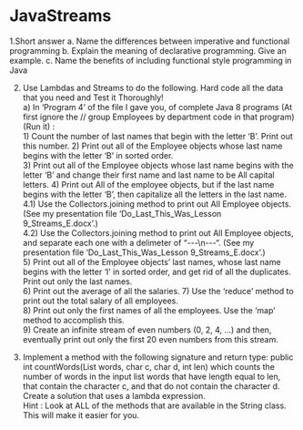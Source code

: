 # JavaStreams
1.Short answer
        a. Name the differences between imperative and functional programming
        b. Explain the meaning of declarative programming. Give an example.
        c. Name the benefits of including functional style programming in Java
    

2)  Use Lambdas and Streams to do the following.  Hard code all the data that you need and Test it Thoroughly!    
   a)  In  ‘Program 4’  of the file I gave you, of complete Java 8 programs (At first ignore the // group Employees by department code in that program) (Run it) :  
        1)  Count the number of last names that begin with the letter  ‘B’.  Print out this number.
        2)  Print out all of the Employee objects whose last name begins with the letter  ‘B’  in sorted order.  
        3)  Print out all of the Employee objects whose last name begins with the letter  ‘B’  and change their first name and last name to be All capital letters.
        4)  Print out All of the employee objects, but if the last name begins with the letter  ‘B’,  then capitalize all the letters in the last name.  
              4.1)  Use the  Collectors.joining  method to print out All Employee objects.  (See my  presentation file  ‘Do_Last_This_Was_Lesson 9_Streams_E.docx’.)  
              4.2)  Use the  Collectors.joining  method to print out All Employee objects, and separate    each one with a delimeter of  “---\n---“.    (See my  presentation file  ‘Do_Last_This_Was_Lesson 9_Streams_E.docx’.)  
        5)  Print out all of the Employee objects’ last names, whose last name begins with the letter  ‘I’  in sorted order, and get rid of all the duplicates.  Print out only the last names.  
        6)  Print out the average of all the salaries.
        7)  Use the  ‘reduce’  method to print out the total salary of all employees.  
        8)  Print out only the first names of all the employees.  Use the  ‘map’  method to accomplish this.  
        9)  Create an infinite stream of even numbers (0, 2, 4, …) and then, eventually print out only the first 20 even numbers from this stream.  

3) 	Implement a method with the following signature and return type:
       public int countWords(List<String> words, char c, char d, int len)
which counts the number of words in the input list words that have length equal to len, that contain the character c, and that do not contain the character d.  Create a solution that uses a lambda expression.  
Hint :  Look at ALL of the methods that are available in the String class.  This will make it easier for you.
